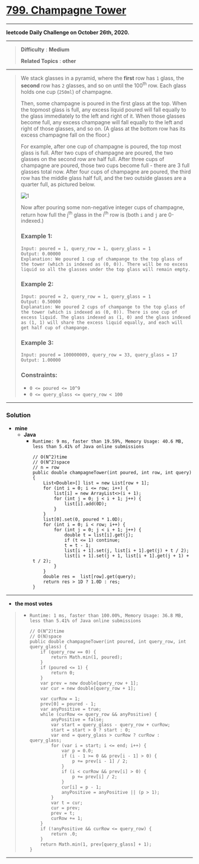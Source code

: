 # [799. Champagne Tower](https://leetcode.com/problems/champagne-tower/)

---

**leetcode Daily Challenge on October 26th, 2020.**

---

> **Difficulty** : **Medium**
>
> **Related Topics** : **other**

---

> We stack glasses in a pyramid, where the **first** row has `1` glass, the **second** row has `2` glasses, and so on until the 100<sup>th</sup> row.  Each glass holds one cup (`250ml`) of champagne.
>
> Then, some champagne is poured in the first glass at the top.  When the topmost glass is full, any excess liquid poured will fall equally to the glass immediately to the left and right of it.  When those glasses become full, any excess champagne will fall equally to the left and right of those glasses, and so on.  (A glass at the bottom row has its excess champagne fall on the floor.)
>
> For example, after one cup of champagne is poured, the top most glass is full.  After two cups of champagne are poured, the two glasses on the second row are half full.  After three cups of champagne are poured, those two cups become full - there are 3 full glasses total now.  After four cups of champagne are poured, the third row has the middle glass half full, and the two outside glasses are a quarter full, as pictured below.
>
> ![1](https://s3-lc-upload.s3.amazonaws.com/uploads/2018/03/09/tower.png)
>
>
> Now after pouring some non-negative integer cups of champagne, return how full the j<sup>th</sup> glass in the i<sup>th</sup> row is (both `i` and `j` are 0-indexed.)
>
>
>
> ### Example 1:
> ```
> Input: poured = 1, query_row = 1, query_glass = 1
> Output: 0.00000
> Explanation: We poured 1 cup of champange to the top glass of the tower (which is indexed as (0, 0)). There will be no excess liquid so all the glasses under the top glass will remain empty.
> ```
>
> ### Example 2:
> ```
> Input: poured = 2, query_row = 1, query_glass = 1
> Output: 0.50000
> Explanation: We poured 2 cups of champange to the top glass of the tower (which is indexed as (0, 0)). There is one cup of excess liquid. The glass indexed as (1, 0) and the glass indexed as (1, 1) will share the excess liquid equally, and each will get half cup of champange.
> ```
>
> ### Example 3:
> ```
> Input: poured = 100000009, query_row = 33, query_glass = 17
> Output: 1.00000
> ```
>
> ### Constraints:
> * `0 <= poured <= 10^9`
> * `0 <= query_glass <= query_row < 100`

---


### Solution
* **mine**
  * **Java**
    * `Runtime: 9 ms, faster than 19.59%, Memory Usage: 40.6 MB, less than 5.41% of Java online submissions`
      ```
      // O(N^2)time
      // O(N^2)space
      // n = row
      public double champagneTower(int poured, int row, int query) {
          List<Double>[] list = new List[row + 1];
          for (int i = 0; i <= row; i++) {
              list[i] = new ArrayList<>(i + 1);
              for (int j = 0; j < i + 1; j++) {
                  list[i].add(0D);
              }
          }
          list[0].set(0, poured * 1.0D);
          for (int i = 0; i < row; i++) {
              for (int j = 0; j < i + 1; j++) {
                  double t = list[i].get(j);
                  if (t <= 1) continue;
                  t = t - 1;
                  list[i + 1].set(j, list[i + 1].get(j) + t / 2);
                  list[i + 1].set(j + 1, list[i + 1].get(j + 1) + t / 2);
              }
          }
          double res =  list[row].get(query);
          return res > 1D ? 1.0D : res;
      }
      ```

---


* **the most votes**
>  * `Runtime: 1 ms, faster than 100.00%, Memory Usage: 36.8 MB, less than 5.41% of Java online submissions`
>    ```
>    // O(N^2)time
>    // O(N)space
>    public double champagneTower(int poured, int query_row, int query_glass) {
>        if (query_row == 0) {
>            return Math.min(1, poured);
>        }
>        if (poured <= 1) {
>            return 0;
>        }
>        var prev = new double[query_row + 1];
>        var cur = new double[query_row + 1];
>
>        var curRow = 1;
>        prev[0] = poured - 1;
>        var anyPositive = true;
>        while (curRow <= query_row && anyPositive) {
>            anyPositive = false;
>            var start = query_glass - query_row + curRow;
>            start = start > 0 ? start : 0;
>            var end = query_glass > curRow ? curRow : query_glass;
>            for (var i = start; i <= end; i++) {
>                var p = 0.0;
>                if (i - 1 >= 0 && prev[i - 1] > 0) {
>                    p += prev[i - 1] / 2;
>                }
>                if (i < curRow && prev[i] > 0) {
>                    p += prev[i] / 2;
>                }
>                cur[i] = p - 1;
>                anyPositive = anyPositive || (p > 1);
>            }
>            var t = cur;
>            cur = prev;
>            prev = t;
>            curRow += 1;
>        }
>        if (!anyPositive && curRow <= query_row) {
>            return .0;
>        }
>        return Math.min(1, prev[query_glass] + 1);
>    }
>    ```

---


